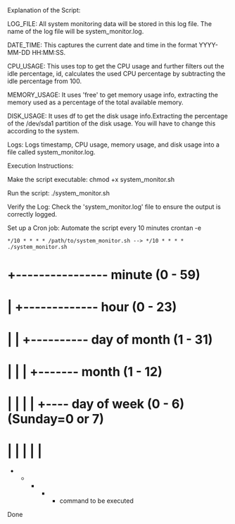 Explanation of the Script:
 
LOG_FILE: All system monitoring data will be stored in this log file. The name of the log file will be system_monitor.log.

DATE_TIME: This captures the current date and time in the format YYYY-MM-DD HH:MM:SS.

CPU_USAGE: This uses top to get the CPU usage and further filters out the idle percentage, id, calculates the used CPU percentage by subtracting the idle percentage from 100.

MEMORY_USAGE: It uses 'free' to get memory usage info, extracting the memory used as a percentage of the total available memory.

DISK_USAGE: It uses df to get the disk usage info.Extracting the percentage of the /dev/sda1 partition of the disk usage. You will have to change this according to the system.

Logs: Logs timestamp, CPU usage, memory usage, and disk usage into a file called system_monitor.log.

Execution Instructions:

Make the script executable: 
    chmod +x system_monitor.sh

Run the script:
    ./system_monitor.sh

Verify the Log:
Check the 'system_monitor.log' file to ensure the output is correctly logged.

Set up a Cron job:
Automate the script every 10 minutes
    crontan -e

    */10 * * * * /path/to/system_monitor.sh --> */10 * * * * ./system_monitor.sh

# +---------------- minute (0 - 59)
# |  +------------- hour (0 - 23)
# |  |  +---------- day of month (1 - 31)
# |  |  |  +------- month (1 - 12)
# |  |  |  |  +---- day of week (0 - 6) (Sunday=0 or 7)
# |  |  |  |  |
  *  *  *  *  *  command to be executed

Done